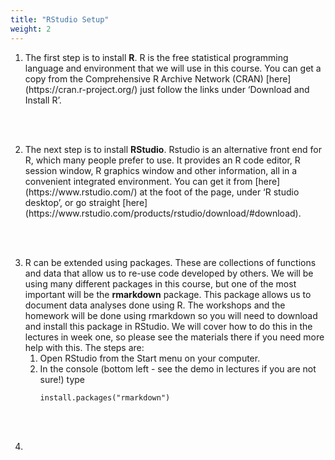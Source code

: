 ```yaml
---
title: "RStudio Setup"
weight: 2
---
```


<ol>
<li>The first step is to install <strong>R</strong>.  R is the free statistical programming language and environment that we will use in this course. You can get a copy from the Comprehensive R Archive Network (CRAN) [here](https://cran.r-project.org/)
just follow the links under ‘Download and Install R’.

<br><br>
<li> The next step is to install <strong>RStudio</strong>. Rstudio is an alternative front end for R, which many people prefer to use. It provides an R code editor, R session window, R graphics window and other information, all in a convenient integrated environment. You can get it from [here](https://www.rstudio.com/) at the foot of the page, under ‘R studio desktop’, or go straight [here](https://www.rstudio.com/products/rstudio/download/#download).

<br><br>
<li> R can be extended using packages. These are collections of functions and data that allow us to re-use code developed by others. We will be using many different packages in this course, but one of the most important will be the <strong>rmarkdown</strong> package. This package allows us to document data analyses done using R. The workshops and the homework will be done using rmarkdown so you will need to download and install this package in RStudio. We will cover how to do this in the lectures in week one, so please see the materials there if you need more help with this. The steps are:
<ol>
  <li> Open RStudio from the Start menu on your computer.
  <li> In the console (bottom left - see the demo in lectures if you are not sure!) type 

  ```{r colplot, echo = T}
  install.packages("rmarkdown")

```
  </ol>
  <br><br>
  <li>

<br><br>

</ol>
